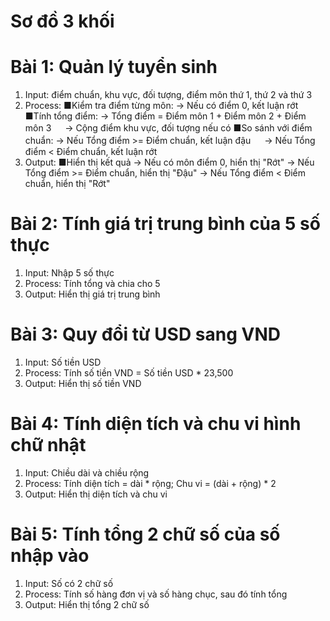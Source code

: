 
# Sơ đồ 3 khối

# Bài 1: Quản lý tuyển sinh
1. Input: điểm chuẩn, khu vực, đối tượng, điểm môn thứ 1, thứ 2 và thứ 3
2. Process: 
    ■Kiểm tra điểm từng môn:
        -> Nếu có điểm 0, kết luận rớt
    ■Tính tổng điểm:
        -> Tổng điểm = Điểm môn 1 + Điểm môn 2 + Điểm môn 3
　      -> Cộng điểm khu vực, đối tượng nếu có
    ■So sánh với điểm chuẩn:
        -> Nếu Tổng điểm >= Điểm chuẩn, kết luận đậu
　      -> Nếu Tổng điểm < Điểm chuẩn, kết luận rớt
3. Output: 
    ■Hiển thị kết quả
        -> Nếu có môn điểm 0, hiển thị "Rớt"
        -> Nếu Tổng điểm >= Điểm chuẩn, hiển thị "Đậu"
        -> Nếu Tổng điểm < Điểm chuẩn, hiển thị "Rớt"

# Bài 2: Tính giá trị trung bình của 5 số thực

1. Input: Nhập 5 số thực
2. Process: Tính tổng và chia cho 5
3. Output: Hiển thị giá trị trung bình

# Bài 3: Quy đổi từ USD sang VND

1. Input: Số tiền USD
2. Process: Tính số tiền VND = Số tiền USD * 23,500
3. Output: Hiển thị số tiền VND

# Bài 4: Tính diện tích và chu vi hình chữ nhật

1. Input: Chiều dài và chiều rộng
2. Process: Tính diện tích = dài * rộng; Chu vi = (dài + rộng) * 2
3. Output: Hiển thị diện tích và chu vi

# Bài 5: Tính tổng 2 chữ số của số nhập vào

1. Input: Số có 2 chữ số
2. Process: Tính số hàng đơn vị và số hàng chục, sau đó tính tổng
3. Output: Hiển thị tổng 2 chữ số

